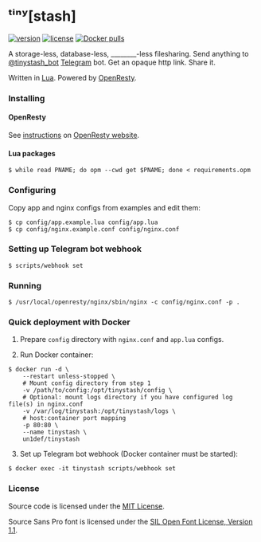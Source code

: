 # ᵗⁱⁿʸ[stash]

[![version](https://img.shields.io/github/tag/un-def/tinystash.svg?maxAge=3600&style=flat-square&label=version)](https://github.com/un-def/tinystash/releases)
[![license](https://img.shields.io/badge/license-MIT-blue.svg?style=flat-square)](https://github.com/un-def/tinystash/blob/master/LICENSE)
[![Docker pulls](https://img.shields.io/docker/pulls/un1def/tinystash.svg?maxAge=3600&style=flat-square)](https://hub.docker.com/r/un1def/tinystash/)

A storage-less, database-less, \_\_\_\_\_\_\_\_-less filesharing. Send anything to [@tinystash_bot][tinystash_bot] [Telegram][telegram] bot. Get an opaque http link. Share it.

Written in [Lua][lua]. Powered by [OpenResty][openresty].


### Installing

#### OpenResty

See [instructions][openresty_installation] on [OpenResty website][openresty].

#### Lua packages

```shell
$ while read PNAME; do opm --cwd get $PNAME; done < requirements.opm
```


### Configuring

Copy app and nginx configs from examples and edit them:

```shell
$ cp config/app.example.lua config/app.lua
$ cp config/nginx.example.conf config/nginx.conf
```


### Setting up Telegram bot webhook

```shell
$ scripts/webhook set
```


### Running

```shell
$ /usr/local/openresty/nginx/sbin/nginx -c config/nginx.conf -p .
```


### Quick deployment with Docker

1. Prepare `config` directory with `nginx.conf` and `app.lua` configs.

2. Run Docker container:
```shell
$ docker run -d \
    --restart unless-stopped \
    # Mount config directory from step 1
    -v /path/to/config:/opt/tinystash/config \
    # Optional: mount logs directory if you have configured log file(s) in nginx.conf
    -v /var/log/tinystash:/opt/tinystash/logs \
    # host:container port mapping
    -p 80:80 \
    --name tinystash \
    un1def/tinystash
```

3. Set up Telegram bot webhook (Docker container must be started):
```shell
$ docker exec -it tinystash scripts/webhook set
```


### License

Source code is licensed under the [MIT License][license].

Source Sans Pro font is licensed under the [SIL Open Font License, Version 1.1][license-font].



[telegram]: http://telegram.org/
[lua]: https://lua.org/
[openresty]: https://openresty.org/
[openresty_installation]: https://openresty.org/en/installation.html
[tinystash_bot]: https://t.me/tinystash_bot
[license]: https://github.com/un-def/tinystash/blob/master/LICENSE
[license-font]: https://github.com/un-def/tinystash/blob/master/static/OFL.txt
